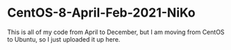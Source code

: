 # CentOS-8-April-Feb-2021-NiKo
This is all of my code from April to December, but I am moving from CentOS to Ubuntu, so I just uploaded it up here.

